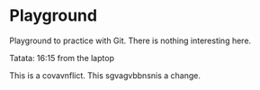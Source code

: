 # Playground
Playground to practice with Git. There is nothing interesting here.

Tatata: 16:15 from the laptop

This is a covavnflict.
This sgvagvbbnsnis a change.
